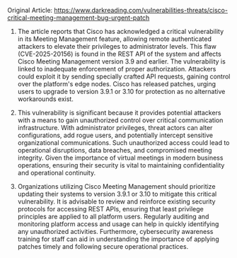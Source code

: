 Original Article: https://www.darkreading.com/vulnerabilities-threats/cisco-critical-meeting-management-bug-urgent-patch

1) The article reports that Cisco has acknowledged a critical vulnerability in its Meeting Management feature, allowing remote authenticated attackers to elevate their privileges to administrator levels. This flaw (CVE-2025-20156) is found in the REST API of the system and affects Cisco Meeting Management version 3.9 and earlier. The vulnerability is linked to inadequate enforcement of proper authorization. Attackers could exploit it by sending specially crafted API requests, gaining control over the platform's edge nodes. Cisco has released patches, urging users to upgrade to version 3.9.1 or 3.10 for protection as no alternative workarounds exist.

2) This vulnerability is significant because it provides potential attackers with a means to gain unauthorized control over critical communication infrastructure. With administrator privileges, threat actors can alter configurations, add rogue users, and potentially intercept sensitive organizational communications. Such unauthorized access could lead to operational disruptions, data breaches, and compromised meeting integrity. Given the importance of virtual meetings in modern business operations, ensuring their security is vital to maintaining confidentiality and operational continuity.

3) Organizations utilizing Cisco Meeting Management should prioritize updating their systems to version 3.9.1 or 3.10 to mitigate this critical vulnerability. It is advisable to review and reinforce existing security protocols for accessing REST APIs, ensuring that least privilege principles are applied to all platform users. Regularly auditing and monitoring platform access and usage can help in quickly identifying any unauthorized activities. Furthermore, cybersecurity awareness training for staff can aid in understanding the importance of applying patches timely and following secure operational practices.